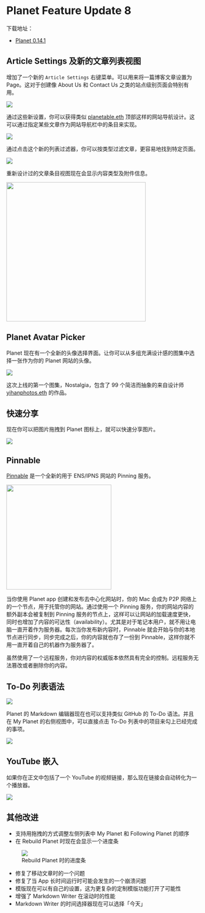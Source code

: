 # Planet Feature Update 8

下载地址：

* <a href="https://opensource.planetable.xyz/planet/release-0.14.1/Planet.zip" target="_blank">Planet 0.14.1</a>

## Article Settings 及新的文章列表视图

增加了一个新的 `Article Settings` 右键菜单。可以用来将一篇博客文章设置为 Page。这对于创建像 About Us 和 Contact Us 之类的站点级别页面会特别有用。

![](article-settings.png)

通过这些新设置，你可以获得类似 [planetable.eth](https://planetable.eth.limo) 顶部这样的网站导航设计。这可以通过指定某些文章作为网站导航栏中的条目来实现。

![](site-nav.png)

通过点击这个新的列表过滤器，你可以按类型过滤文章，更容易地找到特定页面。

![](filter.png)

重新设计过的文章条目视图现在会显示内容类型及附件信息。

<img src="article-item-view.png" width="365" />

## Planet Avatar Picker

Planet 现在有一个全新的头像选择界面。让你可以从多组充满设计感的图集中选择一张作为你的 Planet 网站的头像。

![](avatar-picker.png)

这次上线的第一个图集，Nostalgia，包含了 99 个简洁而抽象的来自设计师 [yihanphotos.eth](https://yihanphotos.eth.limo) 的作品。

## 快速分享

现在你可以把图片拖拽到 Planet 图标上，就可以快速分享图片。

![](quick-sharing.png)

## Pinnable

[Pinnable](https://pinnable.xyz) 是一个全新的用于 ENS/IPNS 网站的 Pinning 服务。

<img src="pinned-with-pinnable.png" width="275" />

当你使用 Planet app 创建和发布去中心化网站时，你的 Mac 会成为 P2P 网络上的一个节点，用于托管你的网站。通过使用一个 Pinning 服务，你的网站内容的额外副本会被复制到 Pinning 服务的节点上，这样可以让网站的加载速度更快，同时也增加了内容的可达性（availability）。尤其是对于笔记本用户，就不用让电脑一直开着作为服务器。每次当你发布新内容时，Pinnable 就会开始与你的本地节点进行同步，同步完成之后，你的内容就也存了一份到 Pinnable，这样你就不用一直开着自己的机器作为服务器了。

虽然使用了一个远程服务，你对内容的权威版本依然具有完全的控制。远程服务无法篡改或者删除你的内容。

## To-Do 列表语法

![](writer-todo-syntax.png)

Planet 的 Markdown 编辑器现在也可以支持类似 GitHub 的 To-Do 语法。并且在 My Planet 的右侧视图中，可以直接点击 To-Do 列表中的项目来勾上已经完成的事项。

![](todo-syntax.png)

## YouTube 嵌入

如果你在正文中包括了一个 YouTube 的视频链接，那么现在链接会自动转化为一个播放器。

![](youtube-autolink.png)

## 其他改进

- 支持用拖拽的方式调整左侧列表中 My Planet 和 Following Planet 的顺序
- 在 Rebuild Planet 时现在会显示一个进度条

<figure>
<img src="rebuild-progress.png">
<figcaption>Rebuild Planet 时的进度条</figcaption>
</figure>

- 修复了移动文章时的一个问题
- 修复了当 App 长时间运行时可能会发生的一个崩溃问题
- 模版现在可以有自己的设置，这为更复杂的定制模版功能打开了可能性
- 增强了 Markdown Writer 在滚动时的性能
- Markdown Writer 的时间选择器现在可以选择「今天」
